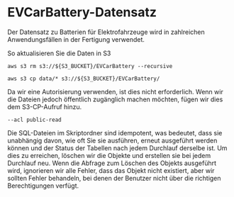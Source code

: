EVCarBattery-Datensatz
======================

Der Datensatz zu Batterien für Elektrofahrzeuge wird in zahlreichen Anwendungsfällen in der Fertigung verwendet.

So aktualisieren Sie die Daten in S3

    aws s3 rm s3://${S3_BUCKET}/EVCarBattery --recursive   

    aws s3 cp data/* s3://${S3_BUCKET}/EVCarBattery/ 

Da wir eine Autorisierung verwenden, ist dies nicht erforderlich. Wenn wir die Dateien jedoch öffentlich zugänglich machen möchten, fügen wir dies dem S3-CP-Aufruf hinzu.

    --acl public-read    

Die SQL-Dateien im Skriptordner sind idempotent, was bedeutet, dass sie unabhängig davon, wie oft Sie sie ausführen, erneut ausgeführt werden können und der Status der Tabellen nach jedem Durchlauf derselbe ist. Um dies zu erreichen, löschen wir die Objekte und erstellen sie bei jedem Durchlauf neu. Wenn die Abfrage zum Löschen des Objekts ausgeführt wird, ignorieren wir alle Fehler, dass das Objekt nicht existiert, aber wir sollten Fehler behandeln, bei denen der Benutzer nicht über die richtigen Berechtigungen verfügt.
